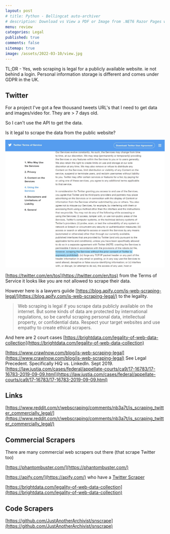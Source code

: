 ```yaml
---
layout: post
# title: Python - Bellingcat auto-archiver
# description: Download vs View a PDF or Image from .NET6 Razor Pages with source code
menu: review
categories: Legal
published: true 
comments: false     
sitemap: true
image: /assets/2022-03-10/view.jpg 
---
```

<!-- [![alt text](/assets/2022-03-09/vsc.jpg "desktop"){:width="500px"}](/assets/2022-03-09/vsc.jpg) -->
<!-- [![alt text](/assets/2022-03-10/down.jpg "desktop")](/assets/2022-03-10/down.jpg) -->

TL;DR - Yes, web scraping is legal for a publicly available website. ie not behind a login. Personal information storage is different and comes under GDPR in the UK.


## Twitter

For a project I've got a few thousand tweets URL's that I need to get data and images/video for. They are > 7 days old.

So I can't use the API to get the data.

Is it legal to scrape the data from the public website?

[![alt text](/assets/2022-03-23/tos.jpg "desktop")](/assets/2022-03-23/tos.jpg)

[https://twitter.com/en/tos](https://twitter.com/en/tos) from the Terms of Service it looks like you are not allowed to scrape their data.

However here is a lawyers guiide [https://blog.apify.com/is-web-scraping-legal/](https://blog.apify.com/is-web-scraping-legal/) to the legality.

> Web scraping is legal if you scrape data publicly available on the internet. But some kinds of data are protected by international regulations, so be careful scraping personal data, intellectual property, or confidential data. Respect your target websites and use empathy to create ethical scrapers.


And here are 2 court cases [https://brightdata.com/legality-of-web-data-collection](https://brightdata.com/legality-of-web-data-collection)

[https://www.crawlnow.com/blog/is-web-scraping-legal](https://www.crawlnow.com/blog/is-web-scraping-legal) See Legal Precedent. Specifically HiQ vs. LinkedIn. Sept 2019. [https://law.justia.com/cases/federal/appellate-courts/ca9/17-16783/17-16783-2019-09-09.html](https://law.justia.com/cases/federal/appellate-courts/ca9/17-16783/17-16783-2019-09-09.html)



## Links

[https://www.reddit.com/r/webscraping/comments/nb3a7t/is_scraping_twitter_commercially_legal/](https://www.reddit.com/r/webscraping/comments/nb3a7t/is_scraping_twitter_commercially_legal/)


## Commercial Scrapers

There are many commercial web scrapers out there (that scrape Twitter too)

[https://phantombuster.com/](https://phantombuster.com/)

[https://apify.com/](https://apify.com/) who have a [Twitter Scraper](https://apify.com/vdrmota/twitter-scraper)

[https://brightdata.com/legality-of-web-data-collection](https://brightdata.com/legality-of-web-data-collection)


## Code Scrapers

[https://github.com/JustAnotherArchivist/snscrape](https://github.com/JustAnotherArchivist/snscrape)
